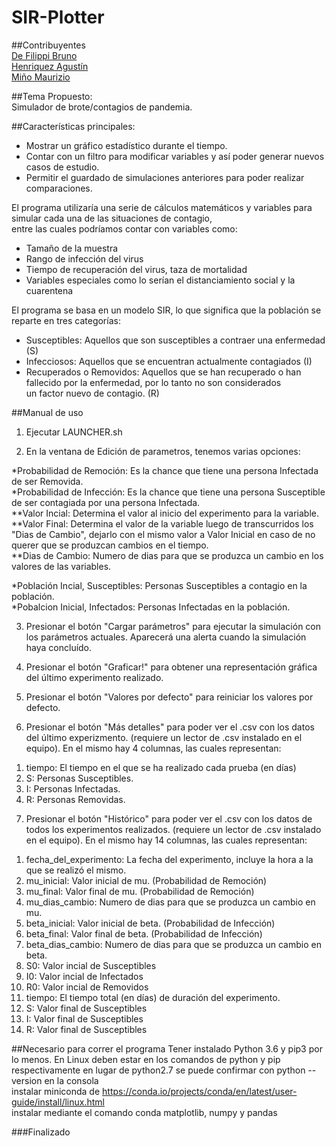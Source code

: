 # SIR-Plotter  
  
##Contribuyentes  
[De Filippi Bruno](https://github.com/bdefilippi)  
[Henriquez Agustín](https://github.com/AgustinHenriquez)  
[Miño Maurizio](https://github.com/MaurizioMi)  
  
##Tema Propuesto:  
Simulador de brote/contagios de pandemia.  
  
##Características principales:  
+ Mostrar un gráfico estadístico durante el tiempo.  
+ Contar con un filtro para modificar variables y así poder generar nuevos casos de estudio.  
+ Permitir el guardado de simulaciones anteriores para poder realizar comparaciones.  
  
El programa utilizaría una serie de cálculos matemáticos y variables para simular cada una de las situaciones de contagio,  
entre las cuales podríamos contar con variables como:  
+ Tamaño de la muestra  
+ Rango de infección del virus  
+ Tiempo de recuperación del virus, taza de mortalidad  
+ Variables especiales como lo serían el distanciamiento social y la cuarentena  
  
El programa se basa en un modelo SIR, lo que significa que la población se reparte en tres categorías:  
+ Susceptibles: Aquellos que son susceptibles a contraer una enfermedad (S)  
+ Infecciosos: Aquellos que se encuentran actualmente contagiados (I)  
+ Recuperados o Removidos: Aquellos que se han recuperado o han fallecido por la enfermedad, por lo tanto no son considerados  
un factor nuevo de contagio. (R)  
  
##Manual de uso  
  
1) Ejecutar LAUNCHER.sh  
  
2) En la ventana de Edición de parametros, tenemos varias opciones:  
  
*Probabilidad de Remoción: Es la chance que tiene una persona Infectada de ser Removida.  
*Probabilidad de Infección: Es la chance que tiene una persona Susceptible de ser contagiada por una persona Infectada.  
  **Valor Incial: Determina el valor al inicio del experimento para la variable.  
  **Valor Final: Determina el valor de la variable luego de transcurridos los "Dias de Cambio", dejarlo con el mismo valor a Valor Inicial en caso de no querer que se produzcan cambios en el tiempo.  
  **Dias de Cambio: Numero de dias para que se produzca un cambio en los valores de las variables.  
  
*Población Incial, Susceptibles: Personas Susceptibles a contagio en la población.  
*Pobalcion Inicial, Infectados: Personas Infectadas en la población.  
  
3) Presionar el botón "Cargar parámetros" para ejecutar la simulación con los parámetros actuales. Aparecerá una alerta cuando la simulación haya concluído.  
  
4) Presionar el botón "Graficar!" para obtener una representación gráfica del último experimento realizado.  
  
5) Presionar el botón "Valores por defecto" para reiniciar los valores por defecto.  
  
6) Presionar el botón "Más detalles" para poder ver el .csv con los datos del último experizmento. (requiere un lector de .csv instalado en el equipo). En el mismo hay 4 columnas, las cuales representan:  
  1. tiempo: El tiempo en el que se ha realizado cada prueba (en días)  
  2. S: Personas Susceptibles.  
  3. I: Personas Infectadas.  
  4. R: Personas Removidas.  
    
7) Presionar el botón "Histórico" para poder ver el .csv con los datos de todos los experimentos realizados. (requiere un lector de .csv instalado en el equipo). En el mismo hay 14 columnas, las cuales representan:  
  1. fecha_del_experimento: La fecha del experimento, incluye la hora a la que se realizó el mismo.  
  2. mu_inicial: Valor inicial de mu. (Probabilidad de Remoción)  
  3. mu_final: Valor final de mu. (Probabilidad de Remoción)  
  4. mu_dias_cambio: Numero de dias para que se produzca un cambio en mu.  
  5. beta_inicial: Valor inicial de beta. (Probabilidad de Infección)  
  6. beta_final:	Valor final de beta. (Probabilidad de Infección)  
  7. beta_dias_cambio: Numero de dias para que se produzca un cambio en beta.  
  8. S0: Valor incial de Susceptibles  
  9. I0: Valor incial de Infectados  
  10. R0: Valor incial de Removidos  
  11. tiempo: El tiempo total (en días) de duración del experimento.    
  12. S: Valor final de Susceptibles  
  13. I: Valor final de Susceptibles  
  14. R: Valor final de Susceptibles  
    
##Necesario para correr el programa
Tener instalado Python 3.6 y pip3 por lo menos. En Linux deben estar en los comandos de python y pip respectivamente en lugar de python2.7 se puede confirmar con python --version en la consola  
instalar miniconda de https://conda.io/projects/conda/en/latest/user-guide/install/linux.html  
instalar mediante el comando conda matplotlib, numpy y pandas  

###Finalizado
